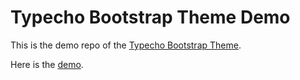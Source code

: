# Typecho Bootstrap Theme Demo

This is the demo repo of the [Typecho Bootstrap Theme](https://github.com/shrekuu/typecho-bootstrap-theme).

Here is the [demo](http://typecho-bootstrap-theme-demo.projects.linwise.com).
